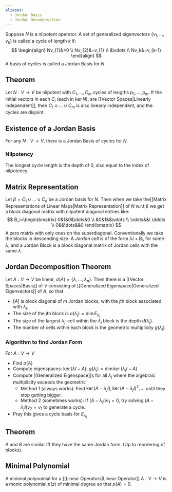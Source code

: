 ```yaml
---
aliases:
  - Jordan Basis
  - Jordan Decomposition
---
```

Suppose $N$ is a nilpotent operator. A set of generalized eigenvectors $\{ v_{1},\dots,v_k \}$ is called a cycle of length $k$ if:
$$
\begin{align}
Nv_{1}&=0 \\
Nv_{2}&=v_{1} \\
&\vdots \\ Nv_k&=v_{k-1}
\end{align}
$$
A basis of cycles is called a Jordan Basis for $N$.
## Theorem
Let $N:V\to V$ be nilpotent with $C_{1},\dots,C_m$ cycles of lengths $p_{1},\dots,p_m$. If the initial vectors in each $C_i$ (each in $\ker N$), are [[Vector Spaces|Linearly independent]], then $C_{1}\cup\dots\cup C_m$ is also linearly independent, and the cycles are disjoint.
## Existence of a Jordan Basis
For any $N:V\to V$, there is a Jordan Basis of cycles for $N$.
### Nilpotency
The longest cycle length is the depth of $0$, also equal to the index of nilpotency.
## Matrix Representation
Let $\beta=C_{1}\cup\dots\cup C_d$ be a Jordan basis for $N$. Then when we take the[[Matrix Representations of Linear Maps|Matrix Representation]] of $N$ w.r.t $\beta$ we get a block diagonal matrix with nilpotent diagonal entries like:
$$
B_i=\begin{bmatrix}
0&1&0&\dots&0 \\
&0&1&&\vdots \\
\vdots&&\ \ddots \\
0&&\dots&&0
\end{bmatrix}
$$
A zero matrix with only ones on the superdiagonal. Conventionally we take the blocks in descending size.
A *Jordan cell* is of the form $\lambda I+B_i$, for some $\lambda$, and a Jordan Block is a block diagonal matrix of Jordan cells with the same $\lambda$.
## Jordan Decomposition Theorem
Let $A:V\to V$ be linear, $\sigma(A)=\{ \lambda, \dots,\lambda_n \}$. Then there is a [[Vector Spaces|Basis]] of $V$ consisting of [[Generalized Eigenspace|Generalized Eigenvectors]] of $A$, so that
- $[A]$ is block diagonal of $m$ Jordan blocks, with the $j$th block associated with $\lambda_j$.
- The size of the $j$th block is $a(\lambda_j)=\dim E_{\lambda_j}$
- The size of the largest $\lambda_j$-cell within the $\lambda_j$ block is the depth $d(\lambda_j)$.
- The number of cells within each block is the geometric multiplicity $g(\lambda_j)$.
### Algorithm to find Jordan Form
For $A:V\to V$
- Find $\sigma(A)$
- Compute eigenspaces: $\ker(\lambda I-A)$; $g(\lambda_j)=\dim\ker(\lambda_jI-A)$
- Compute [[Generalized Eigenspace]]s for all $\lambda_j$ where the algebraic multiplicity exceeds the geometric
	- Method 1 (always works): Find $\ker(A-\lambda_jI),\ker(A-\lambda_jI)^{2},\dots$ until they stop getting bigger.
	- Method 2 (sometimes works): If $(A-\lambda_jI)v_{1}=0$, try solving $(A-\lambda_jI)v_{2}=v_{1}$ to generate a cycle.
- Pray this gives a cycle basis for $E_{\lambda_j}$
## Theorem
$A$ and $B$ are similar iff they have the same Jordan form. (Up to reordering of blocks).
## Minimal Polynomial
A minimal polynomial for a [[Linear Operators|Linear Operator]] $A:V\to V$ is a monic polynomial $p(z)$ of minimal degree so that $p(A)=0$.